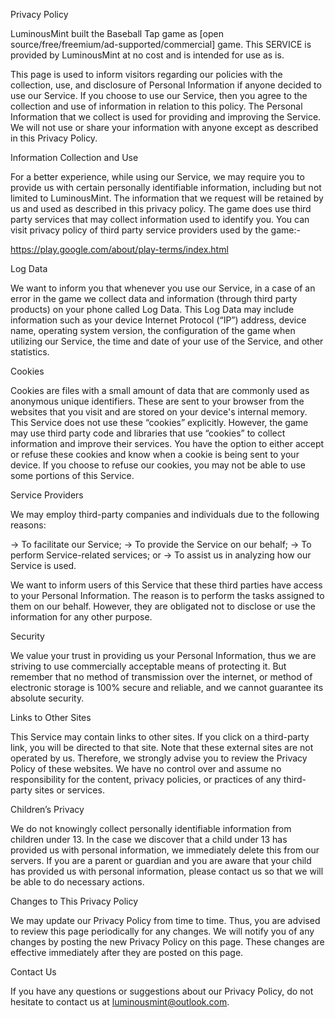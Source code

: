 Privacy Policy

LuminousMint built the Baseball Tap game as [open source/free/freemium/ad-supported/commercial] game. This SERVICE is provided by LuminousMint at no cost and is intended for use as is. 

This page is used to inform visitors regarding our policies with the collection, use, and disclosure of Personal Information if anyone decided to use our Service. 
If you choose to use our Service, then you agree to the collection and use of information in relation to this policy. The Personal Information that we collect is used for providing and improving the Service. We will not use or share your information with anyone except as described in this Privacy Policy. 

Information Collection and Use

For a better experience, while using our Service, we may require you to provide us with certain personally identifiable information, including but not limited to LuminousMint. The information that we request will be retained by us and used as described in this privacy policy. 
The game does use third party services that may collect information used to identify you. 
You can visit privacy policy of third party service providers used by the game:-

https://play.google.com/about/play-terms/index.html


Log Data

We want to inform you that whenever you use our Service, in a case of an error in the game we collect data and information (through third party products) on your phone called Log Data. This Log Data may include information such as your device Internet Protocol (“IP”) address, device name, operating system version, the configuration of the game when utilizing our Service, the time and date of your use of the Service, and other statistics. 

Cookies

Cookies are files with a small amount of data that are commonly used as anonymous unique identifiers. These are sent to your browser from the websites that you visit and are stored on your device's internal memory. 
This Service does not use these “cookies” explicitly. However, the game may use third party code and libraries that use “cookies” to collect information and improve their services. You have the option to either accept or refuse these cookies and know when a cookie is being sent to your device. If you choose to refuse our cookies, you may not be able to use some portions of this Service. 

Service Providers

We may employ third-party companies and individuals due to the following reasons: 

-> To facilitate our Service;
-> To provide the Service on our behalf;
-> To perform Service-related services; or
-> To assist us in analyzing how our Service is used.

We want to inform users of this Service that these third parties have access to your Personal Information. The reason is to perform the tasks assigned to them on our behalf. 
However, they are obligated not to disclose or use the information for any other purpose. 

Security

We value your trust in providing us your Personal Information, thus we are striving to use commercially acceptable means of protecting it. But remember that no method of transmission over the internet, or method of electronic storage is 100% secure and reliable, and we cannot guarantee its absolute security. 

Links to Other Sites

This Service may contain links to other sites. If you click on a third-party link, you will be directed to that site. Note that these external sites are not operated by us. Therefore, we strongly advise you to review the Privacy Policy of these websites. We have no control over and assume no responsibility for the content, privacy policies, or practices of any third-party sites or services. 

Children’s Privacy

We do not knowingly collect personally identifiable information from children under 13. In the case we discover that a child under 13 has provided us with personal information, we immediately delete this from our servers. If you are a parent or guardian and you are aware that your child has provided us with personal information, please contact us so that we will be able to do necessary actions. 

Changes to This Privacy Policy

We may update our Privacy Policy from time to time. Thus, you are advised to review this page periodically for any changes. We will notify you of any changes by posting the new Privacy Policy on this page. These changes are effective immediately after they are posted on this page. 

Contact Us

If you have any questions or suggestions about our Privacy Policy, do not hesitate to contact us at luminousmint@outlook.com. 
